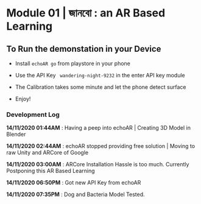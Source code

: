 # Module 01 | জানবো : an AR Based Learning

## To Run the demonstation in your Device

- Install ```echoAR go``` from playstore in your phone

- Use the API Key ``` wandering-night-9232``` in the enter API key module

- The Calibration takes some minute and let the phone detect surface

- Enjoy!


### Development Log

**14/11/2020 01:44AM** : Having a peep into echoAR | Creating 3D Model in Blender

**14/11/2020 02:44AM** : echoAR stopped providing free solution | Moving to raw Unity and ARCore of Google

**14/11/2020 03:00AM** : ARCore Installation Hassle is too much. Currently Postponing this AR Based Learning

**14/11/2020 06:50PM** : Got new API Key from echoAR

**14/11/2020 07:35PM** : Dog and Bacteria Model Tested.